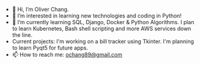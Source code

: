 - 👋 Hi, I’m Oliver Chang.
- 👀 I’m interested in learning new technologies and coding in Python!
- 🌱 I’m currently learning SQL, Django, Docker & Python Algorithms. I plan to learn Kubernetes, Bash shell scripting and more AWS services down the line.
- Current projects: I'm working on a bill tracker using Tkinter. I'm planning to learn Pyqt5 for future apps.
- 📫 How to reach me: ochang89@gmail.com

<!---
ochang89/ochang89 is a ✨ special ✨ repository because its `README.md` (this file) appears on your GitHub profile.
You can click the Preview link to take a look at your changes.
--->
